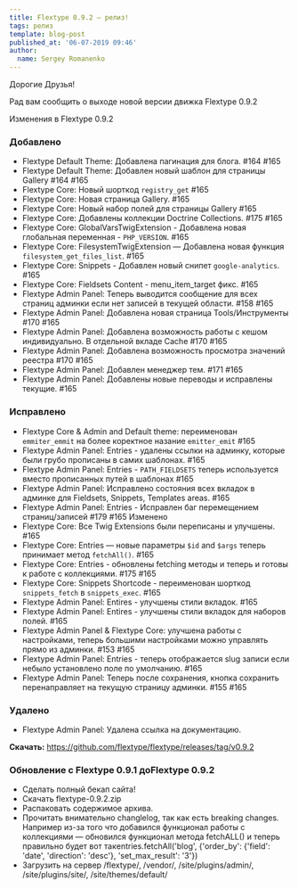 ```yaml
---
title: Flextype 0.9.2 — релиз!
tags: релиз
template: blog-post
published_at: '06-07-2019 09:46'
author:
  name: Sergey Romanenko
---
```


Дорогие Друзья!

Рад вам сообщить о выходе новой версии движка Flextype 0.9.2

Изменения в Flextype 0.9.2

### Добавлено
- Flextype Default Theme: Добавлена пагинация для блога. #164 #165
- Flextype Default Theme: Добавлен новый шаблон для страницы Gallery #164 #165
- Flextype Core: Новый шорткод `registry_get` #165
- Flextype Core: Новая страница Gallery. #165
- Flextype Core: Новый набор полей для страницы Gallery #165
- Flextype Core: Добавлены коллекции Doctrine Collections. #175 #165
- Flextype Core: GlobalVarsTwigExtension - Добавлена новая глобальная переменная - `PHP_VERSION`. #165
- Flextype Core: FilesystemTwigExtension — Добавлена новая функция `filesystem_get_files_list`. #165
- Flextype Core: Snippets - Добавлен новый снипет `google-analytics`. #165
- Flextype Core: Fieldsets Content - menu_item_target фикс. #165
- Flextype Admin Panel: Теперь выводится сообщение для всех страниц админки если нет записей в текущей области. #158 #165
- Flextype Admin Panel: Добавлена новая страница Tools/Инструменты #170 #165
- Flextype Admin Panel: Добавлена возможность работы с кешом индивидуально. В отдельной вкладе Сache #170 #165
- Flextype Admin Panel: Добавлена возможность просмотра значений реестра #170 #165
- Flextype Admin Panel: Добавлен менеджер тем. #171 #165
- Flextype Admin Panel: Добавлены новые переводы и исправлены текущие. #165

### Исправлено
- Flextype Core & Admin and Default theme: переименован `emmiter_emmit` на более коректное назание `emitter_emit` #165
- Flextype Admin Panel: Entries - удалены ссылки на админку, которые были грубо прописаны в самих шаблонах. #165
- Flextype Admin Panel: Entries - `PATH_FIELDSETS` теперь используется вместо прописанных путей в шаблонах #165
- Flextype Admin Panel: Исправлено состояния всех вкладок в админке для Fieldsets, Snippets, Templates areas. #165
- Flextype Admin Panel: Entries - Исправлен баг перемещением страниц/записей #179 #165
Изменено
- Flextype Core: Все Twig Extensions были переписаны и улучшены. #165
- Flextype Core: Entries — новые параметры `$id` and `$args` теперь принимает метод `fetchAll()`. #165
- Flextype Core: Entries - обновлены fetching методы и теперь и готовы к работе с коллекциями. #175 #165
- Flextype Core: Snippets Shortcode - переименован шорткод `snippets_fetch` в `snippets_exec`. #165
- Flextype Admin Panel: Entires - улучшены стили вкладок. #165
- Flextype Admin Panel: Entires - улучшены стили вкладок для наборов полей. #165
- Flextype Admin Panel & Flextype Core: улучшена работы с настройками, теперь большими настройками можно управлять прямо из админки. #153 #165
- Flextype Admin Panel: Entries - теперь отображается slug записи если небыло установлено поле по умолчанию. #165
- Flextype Admin Panel: Теперь после сохранения, кнопка сохранить перенаправляет на текущую страницу админки. #155 #165

### Удалено
- Flextype Admin Panel: Удалена ссылка на документацию.

**Скачать:**
https://github.com/flextype/flextype/releases/tag/v0.9.2

### Обновление с Flextype 0.9.1 доFlextype 0.9.2
- Сделать полный бекап сайта!
- Скачать flextype-0.9.2.zip
- Распаковать содержимое архива.
- Прочитать внимательно changlelog, так как есть breaking changes. Например из-за того что добавился функционал работы с коллекциями — обновился функционал метода fetchALL() и теперь правильно будет вот такentries.fetchAll('blog', {'order_by': {'field': 'date', 'direction': 'desc'}, 'set_max_result': '3'})
- Загрузить на сервер /flextype/, /vendor/, /site/plugins/admin/, /site/plugins/site/, /site/themes/default/
